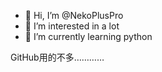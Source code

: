 - 👋 Hi, I’m @NekoPlusPro
- 👀 I’m interested in a lot
- 🌱 I’m currently learning python

GitHub用的不多…………
